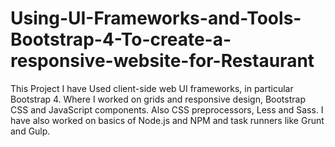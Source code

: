 # Using-UI-Frameworks-and-Tools-Bootstrap-4-To-create-a-responsive-website-for-Restaurant

This Project I have Used client-side web UI frameworks, in particular
Bootstrap 4. Where I worked on grids and responsive design,
Bootstrap CSS and JavaScript components. Also CSS preprocessors,
Less and Sass. I have also worked on basics of Node.js and NPM and
task runners like Grunt and Gulp.
